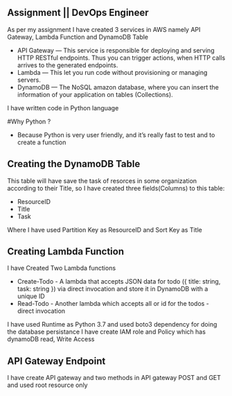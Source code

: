## Assignment || DevOps Engineer

As per my assignment I have created 3 services in AWS namely API Gateway, Lambda Function and DynamoDB Table

- API Gateway — This service is responsible for deploying and serving HTTP RESTful endpoints. Thus you can trigger actions, when HTTP calls arrives to the generated endpoints.
- Lambda — This let you run code without provisioning or managing servers.
- DynamoDB — The NoSQL amazon database, where you can insert the information of your application on tables (Collections).

I have written code in Python language

#Why Python ?
- Because Python is very user friendly, and it’s really fast to test and to create a function

## Creating the DynamoDB Table
This table will have save the task of resorces in some organization according to their Title, so I have created three fields(Columns) to this table:
- ResourceID
- Title
- Task

Where I have used Partition Key as ResourceID and Sort Key as Title

## Creating Lambda Function
I have Created Two Lambda functions
- Create-Todo - A lambda that accepts JSON data for todo ({ title: string, task: string }) via direct invocation and store it in DynamoDB with a unique ID
- Read-Todo - Another lambda which accepts all or id for the todos - direct invocation

I have used Runtime as Python 3.7 and used boto3 dependency for doing the database persistance
I have create IAM role and Policy which has dynamoDB read, Write Access

## API Gateway Endpoint
I have create API gateway and two methods in API gateway POST and GET and used root resource only

